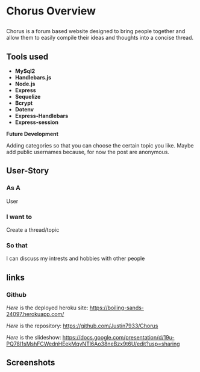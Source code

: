 # Chorus Overview<p>
Chorus is a forum based website designed to bring people together and allow them to easily compile their ideas and thoughts into a concise thread.<p>
## Tools used 
  <ul>
    <li><strong>MySql2</strong></li>
    <li><strong>Handlebars.js</strong></li>
    <li><strong>Node.js</strong></li>
    <li><strong>Express</strong></li>
    <li><strong>Sequelize</strong></li>
    <li><strong>Bcrypt</strong></li>
    <li><strong>Dotenv</strong></li>
    <li><strong>Express-Handlebars</strong></li>
    <li><strong>Express-session</strong></li>
</ul><p>
  <strong>Future Development</strong><p>
Adding categories so that you can choose the certain topic you like. Maybe add public usernames because, for now the post are anonymous.<p>

## User-Story 
### As A 
  User

### I want to
  Create a thread/topic

### So that 
I can discuss my intrests and hobbies with other people

## links 
### Github
*Here* is the deployed heroku site: https://boiling-sands-24097.herokuapp.com/<p>
*Here* is the repository: https://github.com/Justin7933/Chorus<p>
*Here* is the slideshow: https://docs.google.com/presentation/d/19u-PQ78I1sMshFCWednHEekMqvNTl6Ao38neBzx9t6U/edit?usp=sharing<p>

## Screenshots
